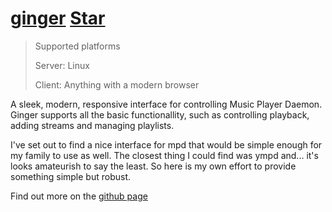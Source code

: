 # [ginger](https://github.com/OzymandiasTheGreat/ginger) <a class="github-button" href="https://github.com/OzymandiasTheGreat/ginger" data-icon="octicon-star" data-size="large" data-show-count="true" aria-label="Star OzymandiasTheGreat/ginger on GitHub">Star</a>

<div class="gallery"></div>

> Supported platforms
>
> Server: <span class="platform">Linux</span>
>
> Client: <span class="platform">Anything with a modern browser</span>

A sleek, modern, responsive interface for controlling Music Player Daemon.
Ginger supports all the basic functionallity, such as controlling playback, adding streams and managing playlists.

I've set out to find a nice interface for mpd that would be simple enough for my family to use as well.
The closest thing I could find was ympd and... it's looks amateurish to say the least.
So here is my own effort to provide something simple but robust.


<div class="more">

Find out more on the [github page](https://github.com/OzymandiasTheGreat/ginger)

</div>
